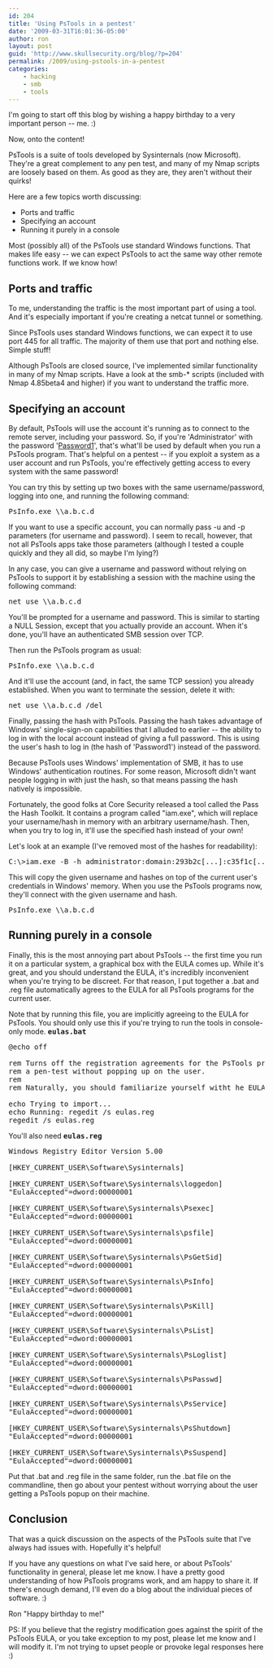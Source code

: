 ```yaml
---
id: 204
title: 'Using PsTools in a pentest'
date: '2009-03-31T16:01:36-05:00'
author: ron
layout: post
guid: 'http://www.skullsecurity.org/blog/?p=204'
permalink: /2009/using-pstools-in-a-pentest
categories:
    - hacking
    - smb
    - tools
---
```


I'm going to start off this blog by wishing a happy birthday to a very important person -- me. :)

Now, onto the content! 

PsTools is a suite of tools developed by Sysinternals (now Microsoft). They're a great complement to any pen test, and many of my Nmap scripts are loosely based on them. As good as they are, they aren't without their quirks! 

Here are a few topics worth discussing:
<ul>
<li>Ports and traffic</li>
<li>Specifying an account</li>
<li>Running it purely in a console</li>
</ul>

Most (possibly all) of the PsTools use standard Windows functions. That makes life easy -- we can expect PsTools to act the same way other remote functions work. If we know how! 
<!--more-->
<h2>Ports and traffic</h2>
To me, understanding the traffic is the most important part of using a tool. And it's especially important if you're creating a netcat tunnel or something. 

Since PsTools uses standard Windows functions, we can expect it to use port 445 for all traffic. The majority of them use that port and nothing else. Simple stuff! 

Although PsTools are closed source, I've implemented similar functionality in many of my Nmap scripts. Have a look at the smb-* scripts (included with Nmap 4.85beta4 and higher) if you want to understand the traffic more. 

<h2>Specifying an account</h2>
By default, PsTools will use the account it's running as to connect to the remote server, including your password. So, if you're 'Administrator' with the password '<a href='http://www.skullsecurity.org/blog/?p=151'>Password1</a>', that's what'll be used by default when you run a PsTools program. That's helpful on a pentest -- if you exploit a system as a user account and run PsTools, you're effectively getting access to every system with the same password! 

You can try this by setting up two boxes with the same username/password, logging into one, and running the following command:
<pre>PsInfo.exe \\a.b.c.d</pre>

If you want to use a specific account, you can normally pass -u and -p parameters (for username and password). I seem to recall, however, that not all PsTools apps take those parameters (although I tested a couple quickly and they all did, so maybe I'm lying?) 

In any case, you can give a username and password without relying on PsTools to support it by establishing a session with the machine using the following command:
<pre>net use \\a.b.c.d</pre>

You'll be prompted for a username and password. This is similar to starting a NULL Session, except that you actually provide an account. When it's done, you'll have an authenticated SMB session over TCP. 

Then run the PsTools program as usual:
<pre>PsInfo.exe \\a.b.c.d</pre>

And it'll use the account (and, in fact, the same TCP session) you already established. When you want to terminate the session, delete it with:
<pre>net use \\a.b.c.d /del</pre>

Finally, passing the hash with PsTools. Passing the hash takes advantage of Windows' single-sign-on capabilities that I alluded to earlier -- the ability to log in with the local account instead of giving a full password. This is using the user's hash to log in (the hash of 'Password1') instead of the password. 

Because PsTools uses Windows' implementation of SMB, it has to use Windows' authentication routines. For some reason, Microsoft didn't want people logging in with just the hash, so that means passing the hash natively is impossible. 

Fortunately, the good folks at Core Security released a tool called the Pass the Hash Toolkit. It contains a program called "iam.exe", which will replace your username/hash in memory with an arbitrary username/hash. Then, when you try to log in, it'll use the specified hash instead of your own! 

Let's look at an example (I've removed most of the hashes for readability):
<pre>C:\>iam.exe -B -h administrator:domain:293b2c[...]:c35f1c[...]</pre>

This will copy the given username and hashes on top of the current user's credentials in Windows' memory. When you use the PsTools programs now, they'll connect with the given username and hash. 
<pre>PsInfo.exe \\a.b.c.d</pre>

<h2>Running purely in a console</h2>
Finally, this is the most annoying part about PsTools -- the first time you run it on a particular system, a graphical box with the EULA comes up. While it's great, and you should understand the EULA, it's incredibly inconvenient when you're trying to be discreet. For that reason, I put together a .bat and .reg file automatically agrees to the EULA for all PsTools programs for the current user. 

Note that by running this file, you are implicitly agreeing to the EULA for PsTools. You should only use this if you're trying to run the tools in console-only mode. 
<tt><strong>eulas.bat</strong></tt>
<pre>@echo off

rem Turns off the registration agreements for the PsTools programs, so they can be used in
rem a pen-test without popping up on the user.
rem
rem Naturally, you should familiarize yourself witht he EULAs before doing this.

echo Trying to import...
echo Running: regedit /s eulas.reg
regedit /s eulas.reg
</pre>

You'll also need <tt><strong>eulas.reg</strong></tt>
<pre>Windows Registry Editor Version 5.00

[HKEY_CURRENT_USER\Software\Sysinternals]

[HKEY_CURRENT_USER\Software\Sysinternals\loggedon]
"EulaAccepted"=dword:00000001

[HKEY_CURRENT_USER\Software\Sysinternals\Psexec]
"EulaAccepted"=dword:00000001

[HKEY_CURRENT_USER\Software\Sysinternals\psfile]
"EulaAccepted"=dword:00000001

[HKEY_CURRENT_USER\Software\Sysinternals\PsGetSid]
"EulaAccepted"=dword:00000001

[HKEY_CURRENT_USER\Software\Sysinternals\PsInfo]
"EulaAccepted"=dword:00000001

[HKEY_CURRENT_USER\Software\Sysinternals\PsKill]
"EulaAccepted"=dword:00000001

[HKEY_CURRENT_USER\Software\Sysinternals\PsList]
"EulaAccepted"=dword:00000001

[HKEY_CURRENT_USER\Software\Sysinternals\PsLoglist]
"EulaAccepted"=dword:00000001

[HKEY_CURRENT_USER\Software\Sysinternals\PsPasswd]
"EulaAccepted"=dword:00000001

[HKEY_CURRENT_USER\Software\Sysinternals\PsService]
"EulaAccepted"=dword:00000001

[HKEY_CURRENT_USER\Software\Sysinternals\PsShutdown]
"EulaAccepted"=dword:00000001

[HKEY_CURRENT_USER\Software\Sysinternals\PsSuspend]
"EulaAccepted"=dword:00000001
</pre>

Put that .bat and .reg file in the same folder, run the .bat file on the commandline, then go about your pentest without worrying about the user getting a PsTools popup on their machine. 

<h2>Conclusion</h2>
That was a quick discussion on the aspects of the PsTools suite that I've always had issues with. Hopefully it's helpful! 

If you have any questions on what I've said here, or about PsTools' functionality in general, please let me know. I have a pretty good understanding of how PsTools programs work, and am happy to share it. If there's enough demand, I'll even do a blog about the individual pieces of software. :)

Ron
"Happy birthday to me!"

PS: If you believe that the registry modification goes against the spirit of the PsTools EULA, or you take exception to my post, please let me know and I will modify it. I'm not trying to upset people or provoke legal responses here :)
